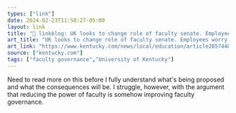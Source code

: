 ```yaml
---
types: ["link"]
date: 2024-02-23T11:58:27-05:00
layout: link
title: "🔗 linkblog: UK looks to change role of faculty senate. Employees worry it will take away authority'"
art_title: "UK looks to change role of faculty senate. Employees worry it will take away authority"
art_link: "https://www.kentucky.com/news/local/education/article285744876.html#storylink=rss"
source: ["kentucky.com"]
tags: ["faculty governance","University of Kentucky"]
---
```

Need to read more on this before I fully understand what's being proposed and what the consequences will be. I struggle, however, with the argument that reducing the power of faculty is somehow improving faculty governance.
